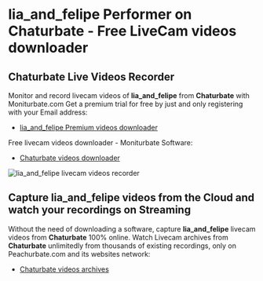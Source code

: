 # lia_and_felipe Performer on Chaturbate - Free LiveCam videos downloader

## Chaturbate Live Videos Recorder

Monitor and record livecam videos of **lia_and_felipe** from **Chaturbate** with Moniturbate.com
Get a premium trial for free by just and only registering with your Email address:
* [lia_and_felipe Premium videos downloader](https://moniturbate.com/request-demo-licence-key.html)

Free livecam videos downloader - Moniturbate Software:
* [Chaturbate videos downloader](https://moniturbate.com/moniturbate-download-software.html)

![lia_and_felipe livecam videos recorder](https://peachurnet.com/templates/moniturbate-software.png)


## Capture lia_and_felipe videos from the Cloud and watch your recordings on Streaming

Without the need of downloading a software, capture **lia_and_felipe** livecam videos from **Chaturbate** 100% online.
Watch Livecam archives from **Chaturbate** unlimitedly from thousands of existing recordings, only on Peachurbate.com and its websites network:
* [Chaturbate videos archives](https://peachurnet.com/)